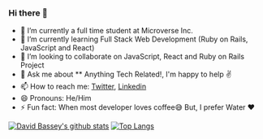 ### Hi there 👋

 

- 🔭 I’m currently a full time student at Microverse Inc.
- 🌱 I’m currently learning Full Stack Web Development (Ruby on Rails, JavaScript and React)
- 👯 I’m looking to collaborate on  JavaScript, React and Ruby on Rails Project
- 💬 Ask me about ** Anything Tech Related!, I'm happy to help :v:
- 📫 How to reach me: [Twitter](https://twitter.com/Davidosky007), [Linkedin](https://www.linkedin.com/in/david-bassey-2b9671199/)
- 😄 Pronouns: He/Him
- ⚡ Fun fact: When most developer loves coffee:sweat_smile: But, I prefer Water :heart: 


[![David Bassey's github stats](https://github-readme-stats.vercel.app/api?username=Davidosky007&show_icons=true&theme=radical)](https://github.com/Davidosky007/github-readme-stats)  [![Top Langs](https://github-readme-stats.vercel.app/api/top-langs/?username=Davidosky007&show_icons=true&theme=radical&layout=compact)](https://github.com/Davidosky007/github-readme-stats)


